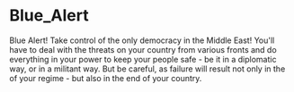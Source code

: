 # Blue_Alert
Blue Alert! Take control of the only democracy in the Middle East! You'll have to deal with the threats on your country from various fronts and do everything in your power to keep your people safe - be it in a diplomatic way, or in a militant way. But be careful, as failure will result not only in the of your regime - but also in the end of your country. 
